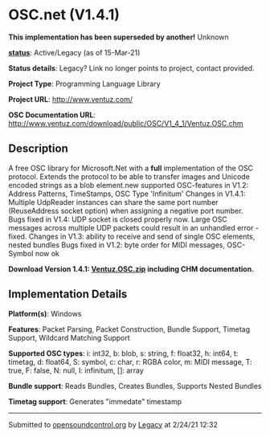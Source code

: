 # OSC.net (V1.4.1)

**This implementation has been superseded by another!**
Unknown

**[status](https://ccrma.stanford.edu/~matt/OSC/implementation-status.html)**: Active/Legacy (as of 15-Mar-21)

**Status details**: 
Legacy?  Link no longer points to project, contact provided.

**Project Type**: Programming Language Library

**Project URL**: <http://www.ventuz.com/>

**OSC Documentation URL**: <http://www.ventuz.com/download/public/OSC/V1_4_1/Ventuz.OSC.chm>

## Description

A free OSC library for Microsoft.Net with a **full** implementation of the OSC protocol. Extends the protocol to be able to transfer images and Unicode encoded strings as a blob element.new supported OSC-features in V1.2: Address Patterns, TimeStamps, OSC Type 'Infinitum' Changes in V1.4.1: Multiple UdpReader instances can share the same port number (ReuseAddress socket option) when assigning a negative port number. Bugs fixed in V1.4: UDP socket is closed properly now. Large OSC messages across multiple UDP packets could result in an unhandled error - fixed. Changes in V1.3: ability to receive and send of single OSC elements, nested bundles Bugs fixed in V1.2: byte order for MIDI messages, OSC-Symbol now ok <p> **Download Version 1.4.1: [Ventuz.OSC.zip](http://www.ventuz.com/download/public/OSC/V1_4_1/Ventuz.OSC.zip) including CHM documentation.**

## Implementation Details

**Platform(s)**: Windows

**Features**: Packet Parsing, Packet Construction, Bundle Support, Timetag Support, Wildcard Matching Support

**Supported OSC types**: i: int32, b: blob, s: string, f: float32, h: int64, t: timetag, d: float64, S: symbol, c: char, r: RGBA color, m: MIDI message, T: true, F: false, N: null, I: infinitum, []: array

**Bundle support**: Reads Bundles, Creates Bundles, Supports Nested Bundles

**Timetag support**: Generates "immedate" timestamp

---
Submitted to [opensoundcontrol.org](https://opensoundcontrol.org) by [Legacy](https://web.archive.org) at 2/24/21 12:32
